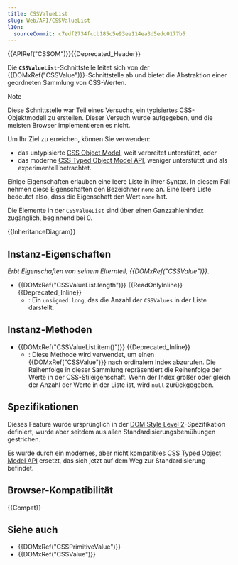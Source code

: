 ```yaml
---
title: CSSValueList
slug: Web/API/CSSValueList
l10n:
  sourceCommit: c7edf2734fccb185c5e93ee114ea3d5edc0177b5
---
```


{{APIRef("CSSOM")}}{{Deprecated_Header}}

Die **`CSSValueList`**-Schnittstelle leitet sich von der {{DOMxRef("CSSValue")}}-Schnittstelle ab und bietet die Abstraktion einer geordneten Sammlung von CSS-Werten.

> [!NOTE]
> Diese Schnittstelle war Teil eines Versuchs, ein typisiertes CSS-Objektmodell zu erstellen. Dieser Versuch wurde aufgegeben, und die meisten Browser implementieren es nicht.
>
> Um Ihr Ziel zu erreichen, können Sie verwenden:
>
> - das untypisierte [CSS Object Model](/de/docs/Web/API/CSS_Object_Model), weit verbreitet unterstützt, oder
> - das moderne [CSS Typed Object Model API](/de/docs/Web/API/CSS_Typed_OM_API), weniger unterstützt und als experimentell betrachtet.

Einige Eigenschaften erlauben eine leere Liste in ihrer Syntax. In diesem Fall nehmen diese Eigenschaften den Bezeichner `none` an. Eine leere Liste bedeutet also, dass die Eigenschaft den Wert `none` hat.

Die Elemente in der `CSSValueList` sind über einen Ganzzahlenindex zugänglich, beginnend bei 0.

{{InheritanceDiagram}}

## Instanz-Eigenschaften

_Erbt Eigenschaften von seinem Elternteil, {{DOMxRef("CSSValue")}}_.

- {{DOMxRef("CSSValueList.length")}} {{ReadOnlyInline}} {{Deprecated_Inline}}
  - : Ein `unsigned long`, das die Anzahl der `CSSValues` in der Liste darstellt.

## Instanz-Methoden

- {{DOMxRef("CSSValueList.item()")}} {{Deprecated_Inline}}
  - : Diese Methode wird verwendet, um einen {{DOMxRef("CSSValue")}} nach ordinalem Index abzurufen. Die Reihenfolge in dieser Sammlung repräsentiert die Reihenfolge der Werte in der CSS-Stileigenschaft. Wenn der Index größer oder gleich der Anzahl der Werte in der Liste ist, wird `null` zurückgegeben.

## Spezifikationen

Dieses Feature wurde ursprünglich in der [DOM Style Level 2](https://www.w3.org/TR/DOM-Level-2-Style/)-Spezifikation definiert, wurde aber seitdem aus allen Standardisierungsbemühungen gestrichen.

Es wurde durch ein modernes, aber nicht kompatibles [CSS Typed Object Model API](/de/docs/Web/API/CSS_Typed_OM_API) ersetzt, das sich jetzt auf dem Weg zur Standardisierung befindet.

## Browser-Kompatibilität

{{Compat}}

## Siehe auch

- {{DOMxRef("CSSPrimitiveValue")}}
- {{DOMxRef("CSSValue")}}
